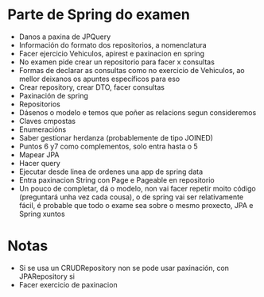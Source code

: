 # Parte de Spring do examen
- Danos a paxina de JPQuery
- Información do formato dos repositorios, a nomenclatura
- Facer ejercicio Vehiculos, apirest e paxinacion en spring
- No examen pide crear un repositorio para facer x consultas
- Formas de declarar as consultas como no exercicio de Vehiculos, ao mellor deixanos os apuntes
específicos para eso
- Crear repository, crear DTO, facer consultas
- Paxinación de spring
- Repositorios
- Dásenos o modelo e temos que poñer as relacions segun consideremos
- Claves cmpostas
- Enumeracións
- Saber gestionar herdanza (probablemente de tipo JOINED)
- Puntos 6 y7 como complementos, solo entra hasta o 5
- Mapear JPA
- Hacer query
- Ejecutar desde linea de ordenes una app de spring data
- Entra paxinacion String con Page e Pageable en repositorio
- Un pouco de completar, dá o modelo, non vai facer repetir moito código (preguntará unha vez cada cousa),
o de spring vai ser relativamente fácil, é probable que todo o exame sea sobre o mesmo proxecto, JPA e Spring xuntos

# Notas
- Si se usa un CRUDRepository non se pode usar paxinación, con JPARepository si
- Facer exercicio de paxinacion 